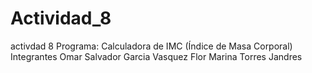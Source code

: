 # Actividad_8
activdad 8 Programa: Calculadora de IMC (Índice de Masa Corporal)
Integrantes
Omar Salvador Garcia Vasquez
Flor Marina Torres Jandres

